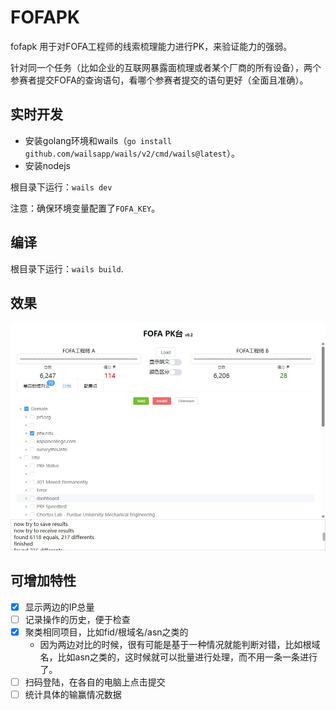 # FOFAPK
fofapk 用于对FOFA工程师的线索梳理能力进行PK，来验证能力的强弱。

针对同一个任务（比如企业的互联网暴露面梳理或者某个厂商的所有设备），两个参赛者提交FOFA的查询语句，看哪个参赛者提交的语句更好（全面且准确）。

## 实时开发
- 安装golang环境和wails（`go install github.com/wailsapp/wails/v2/cmd/wails@latest`）。
- 安装nodejs

根目录下运行：`wails dev`

注意：确保环境变量配置了`FOFA_KEY`。

## 编译

根目录下运行：`wails build`.

## 效果
<img src="./docs/fofapk_v0.2.jpg" width="800" />

## 可增加特性
- [x] 显示两边的IP总量
- [ ] 记录操作的历史，便于检查
- [x] 聚类相同项目，比如fid/根域名/asn之类的
  - 因为两边对比的时候，很有可能是基于一种情况就能判断对错，比如根域名，比如asn之类的，这时候就可以批量进行处理，而不用一条一条进行了。
- [ ] 扫码登陆，在各自的电脑上点击提交
- [ ] 统计具体的输赢情况数据
